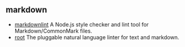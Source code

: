 ## markdown

- [markdownlint](https://github.com/DavidAnson/markdownlint) A Node.js style checker and lint tool for Markdown/CommonMark files.
- [root](https://github.com/textlint/textlint) The pluggable natural language linter for text and markdown.